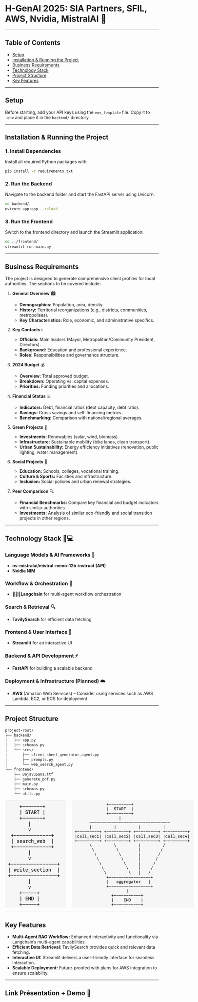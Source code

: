 # H-GenAI 2025: SIA Partners, SFIL, AWS, Nvidia, MistralAI 🚀
---

## Table of Contents

- [Setup](#setup)
- [Installation & Running the Project](#installation--running-the-project)
- [Business Requirements](#business-requirements)
- [Technology Stack](#technology-stack)
- [Project Structure](#project-structure)
- [Key Features](#key-features)

---

## Setup

Before starting, add your API keys using the `env_template` file. Copy it to `.env` and place it in the `backend/` directory.

---

## Installation & Running the Project

### 1. Install Dependencies

Install all required Python packages with:

```bash
pip install -r requirements.txt
```

### 2. Run the Backend

Navigate to the backend folder and start the FastAPI server using Uvicorn:

```bash
cd backend/
uvicorn app:app --reload
```

### 3. Run the Frontend

Switch to the frontend directory and launch the Streamlit application:

```bash
cd ../frontend/
streamlit run main.py
```

---

## Business Requirements

The project is designed to generate comprehensive client profiles for local authorities. The sections to be covered include:

1. **General Overview** 🏙️  
   - **Demographics:** Population, area, density.  
   - **History:** Territorial reorganizations (e.g., districts, communities, metropolises).  
   - **Key Characteristics:** Role, economic, and administrative specifics.

2. **Key Contacts** 📞  
   - **Officials:** Main leaders (Mayor, Metropolitan/Community President, Directors).  
   - **Background:** Education and professional experience.  
   - **Roles:** Responsibilities and governance structure.

3. **2024 Budget** 💰  
   - **Overview:** Total approved budget.  
   - **Breakdown:** Operating vs. capital expenses.  
   - **Priorities:** Funding priorities and allocations.

4. **Financial Status** 📊  
   - **Indicators:** Debt, financial ratios (debt capacity, debt ratio).  
   - **Savings:** Gross savings and self-financing metrics.  
   - **Benchmarking:** Comparison with national/regional averages.

5. **Green Projects** 🌱  
   - **Investments:** Renewables (solar, wind, biomass).  
   - **Infrastructure:** Sustainable mobility (bike lanes, clean transport).  
   - **Urban Sustainability:** Energy efficiency initiatives (renovation, public lighting, water management).

6. **Social Projects** 🤝  
   - **Education:** Schools, colleges, vocational training.  
   - **Culture & Sports:** Facilities and infrastructure.  
   - **Inclusion:** Social policies and urban renewal strategies.

7. **Peer Comparison** 🔍  
   - **Financial Benchmarks:** Compare key financial and budget indicators with similar authorities.  
   - **Investments:** Analysis of similar eco-friendly and social transition projects in other regions.

---

## Technology Stack 🚀💻

### Language Models & AI Frameworks 🤖
- **nv-mistralai/mistral-nemo-12b-instruct (API)**
- **Nvidia NIM**

### Workflow & Orchestration 🔄
- **🦜⛓️‍💥Langchain** for multi-agent workflow orchestration

### Search & Retrieval 🔍
- **TavilySearch** for efficient data fetching

### Frontend & User Interface 🎨
- **Streamlit** for an interactive UI

### Backend & API Development ⚡
- **FastAPI** for building a scalable backend

### Deployment & Infrastructure (Planned) ☁️
- **AWS** (Amazon Web Services) – Consider using services such as AWS Lambda, EC2, or ECS for deployment
---

## Project Structure

```plaintext
project-root/
├── backend/
│   ├── app.py
│   ├── schemas.py
│   └── srcs/
│       ├── client_sheet_generator_agent.py
│       ├── prompts.py
│       └── web_search_agent.py
└── frontend/
    ├── DejaVuSans.ttf
    ├── generate_pdf.py
    ├── main.py
    ├── schemas.py
    └── utils.py
```

<div style="display: flex; justify-content: space-between; gap: 20px;">
  <img src="./media/structure.png" alt="Project Structure" style="width: 45%; max-width: 200px;" />
  <img src="./media/nodes.png" alt="The nodes" style="max-width: 400px;" />
</div>

---

## Key Features

- **Multi-Agent RAG Workflow:** Enhanced interactivity and functionality via Langchain’s multi-agent capabilities.
- **Efficient Data Retrieval:** TavilySearch provides quick and relevant data fetching.
- **Interactive UI:** Streamlit delivers a user-friendly interface for seamless interaction.
- **Scalable Deployment:** Future-proofed with plans for AWS integration to ensure scalability.
---
## Link Présentation + Demo 🍿

